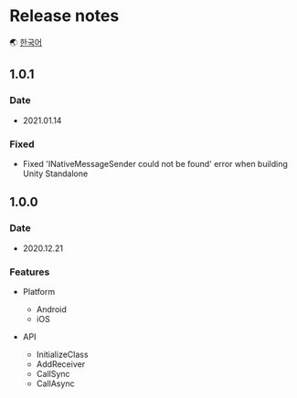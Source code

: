 # Release notes

🌏 [한국어](ReleaseNotes.md)

## 1.0.1

### Date

* 2021.01.14

### Fixed

* Fixed 'INativeMessageSender could not be found' error when building Unity Standalone

## 1.0.0

### Date

* 2020.12.21

### Features

* Platform 
    * Android
    * iOS

* API
    * InitializeClass
    * AddReceiver
    * CallSync
    * CallAsync  

